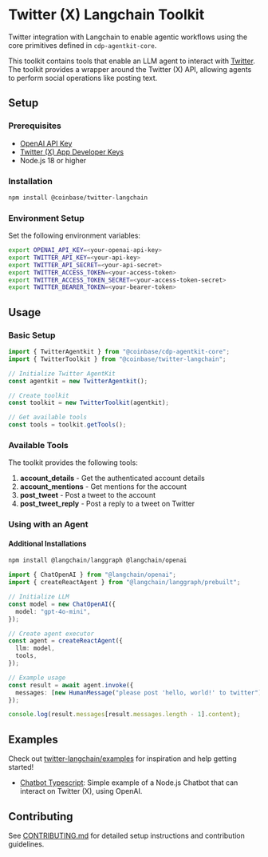 # Twitter (X) Langchain Toolkit

Twitter integration with Langchain to enable agentic workflows using the core primitives defined in `cdp-agentkit-core`.

This toolkit contains tools that enable an LLM agent to interact with [Twitter](https://developer.x.com/en/docs/x-api). The toolkit provides a wrapper around the Twitter (X) API, allowing agents to perform social operations like posting text.

## Setup

### Prerequisites

- [OpenAI API Key](https://platform.openai.com/api-keys)
- [Twitter (X) App Developer Keys](https://developer.x.com/en/portal/dashboard)
- Node.js 18 or higher

### Installation

```bash
npm install @coinbase/twitter-langchain
```

### Environment Setup

Set the following environment variables:

```bash
export OPENAI_API_KEY=<your-openai-api-key>
export TWITTER_API_KEY=<your-api-key>
export TWITTER_API_SECRET=<your-api-secret>
export TWITTER_ACCESS_TOKEN=<your-access-token>
export TWITTER_ACCESS_TOKEN_SECRET=<your-access-token-secret>
export TWITTER_BEARER_TOKEN=<your-bearer-token>
```

## Usage

### Basic Setup

```typescript
import { TwitterAgentkit } from "@coinbase/cdp-agentkit-core";
import { TwitterToolkit } from "@coinbase/twitter-langchain";

// Initialize Twitter AgentKit
const agentkit = new TwitterAgentkit();

// Create toolkit
const toolkit = new TwitterToolkit(agentkit);

// Get available tools
const tools = toolkit.getTools();
```

### Available Tools

The toolkit provides the following tools:

1. **account_details** - Get the authenticated account details
2. **account_mentions** - Get mentions for the account
3. **post_tweet** - Post a tweet to the account
3. **post_tweet_reply** - Post a reply to a tweet on Twitter

### Using with an Agent

#### Additional Installations

```bash
npm install @langchain/langgraph @langchain/openai
```

```typescript
import { ChatOpenAI } from "@langchain/openai";
import { createReactAgent } from "@langchain/langgraph/prebuilt";

// Initialize LLM
const model = new ChatOpenAI({
  model: "gpt-4o-mini",
});

// Create agent executor
const agent = createReactAgent({
  llm: model,
  tools,
});

// Example usage
const result = await agent.invoke({
  messages: [new HumanMessage("please post 'hello, world!' to twitter")],
});

console.log(result.messages[result.messages.length - 1].content);
```

## Examples

Check out [twitter-langchain/examples](./examples) for inspiration and help getting started!
- [Chatbot Typescript](./examples/chatbot-typescript/README.md): Simple example of a Node.js Chatbot that can interact on Twitter (X), using OpenAI.

## Contributing

See [CONTRIBUTING.md](../CONTRIBUTING.md) for detailed setup instructions and contribution guidelines.
